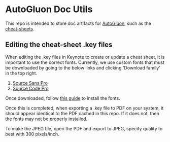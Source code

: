 # AutoGluon Doc Utils

This repo is intended to store doc artifacts for [AutoGluon](https://auto.gluon.ai/stable/index.html),
such as the [cheat-sheets](https://auto.gluon.ai/stable/cheatsheet.html).

## Editing the cheat-sheet .key files

When editing the .key files in Keynote to create or update a cheat sheet, it is important to use the correct fonts.
Currently, we use custom fonts that must be downloaded by
going to the below links and clicking 'Download family' in the top right.

1. [Source Sans Pro](https://fonts.google.com/specimen/Source+Sans+Pro)
2. [Source Code Pro](https://fonts.google.com/specimen/Source+Code+Pro)

Once downloaded, follow [this guide](https://support.apple.com/guide/font-book/install-and-validate-fonts-fntbk1000/mac)
to install the fonts.

Once this is completed, when exporting a .key file to PDF on your system,
it should appear identical to the PDF cached in this repo.
If it does not, then the fonts may not be properly installed.

To make the JPEG file, open the PDF and export to JPEG, specify quality to best with 300 pixels/inch.
